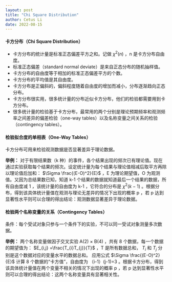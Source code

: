 ```yaml
---
layout: post
title: "Chi Square Distribution"
author: Cetus Li
date: 2022-08-15
---
```

#### **卡方分布（Chi Square Distribution）**
- 卡方分布的统计量是标准正态偏差平方之和。记做 $\chi^2(n)$ ，n 是卡方分布自由度。
- 标准正态偏差（standard normal deviate）是来自正态分布的随机抽样值。
- 卡方分布的自由度等于相加的标准正态偏差平方的个数。
- 卡方分布的平均值是其自由度。
- 卡方分布是正偏斜的，偏斜程度随着自由度的增加而减小，分布逐渐趋向正态分布。
- 卡方分布很实用，很多统计量的分布近似卡方分布，他们的检验都需要用到卡方分布。
- 很多统计量的检验基于卡方分布，最常用的两个分别是理论预期频率和观测频率之间差异的偏差检验（one-way tables）以及名称变量之间关系的检验（contingency tables）。

#### **检验拟合度的单相表（One-Way Tables）**
卡方分布可用来检验观测数据是否显著差异于理论数据。

**举例：**
对于有限结果数（k 种）的事件，各个结果出现的频次已有理论值。现在通过实验获取每个结果的频次。设定统计量为每个结果与理论值相减后取平方再除以理论值后加和： $\Sigma \frac{(E-O)^2}{E}$ ，E 为理论期望值，O 为观测值。又因为总结果数已知，知道 k-1 个结果的数据就知道最后一个结果的数据，所有自由度减 1 ，该统计量的自由度为 k-1 ，它符合的分布是 $\chi^2(k-1)$ 。根据分布，得到该具体统计量值在观测与理论无差异的情况下出现的概率 p ，若 p 达到显著性水平则可以合理的得出结论：观测数据显著差异于理论数据。

#### **检验两个名称变量的关系（Contingency Tables）**
条件：每个受试对象只参与一个条件下的实验，不可以同一受试对象测量多次数据。

**举例：** 两个名称变量做因子交叉实验 A(2) $\times$ B(4) ，共有 8 个数据，每一个数据的期望值为： $E_{i,j} =\frac{T_{i}T_{j}}{T}$ ，T 是所有数据总和， $T_{i}$ 和 $T_{j}$ 分别是这个数据对应的变量水平的数据总和。 应用公式 $\Sigma \frac{(E-O)^2}{E}$ 计算 8 个数据的“卡方值”，自由度为 （i-1）(j-1)=3 。根据卡方分布，得到该具体统计量值在两个变量不相关的情况下出现的概率 p ，若 p 达到显著性水平则可以合理的得出结论：这两个名称变量具有显著相关性。



